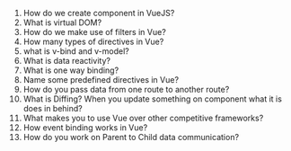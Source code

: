 
1) How do we create component in VueJS?
2) What is virtual DOM?
3) How do we make use of filters in Vue?
4) How many types of directives in Vue?
5) what is v-bind and v-model?
6) What is data reactivity?
7) What is one way binding?
8) Name some predefined directives in Vue?
9) How do you pass data from one route to another route?
10) What is Diffing? When you update something on component what it is does in behind?
11) What makes you to use Vue over other competitive frameworks?
12) How event binding works in Vue?
13) How do you work on Parent to Child data communication?
